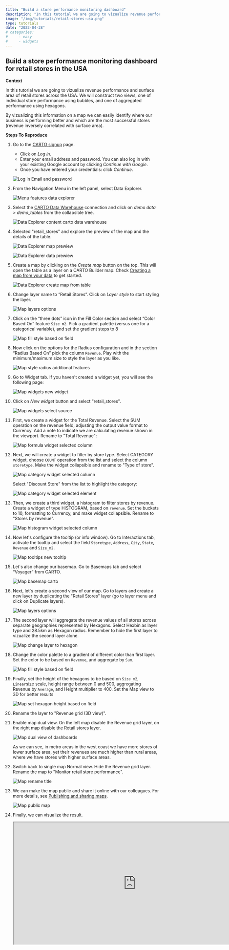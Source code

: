 ```yaml
---
title: "Build a store performance monitoring dashboard"
description: "In this tutorial we are going to vizualize revenue performance and surface area of retail stores across the USA. We will construct two views, one of individual store performance using bubbles, and one of aggregated performance using hexagons. By vizualizing this information on a map we can easily identify where our business is performing better and which are the most successful stores (revenue inversely correlated with surface area)."
image: "/img/tutorials/retail-stores-usa.png" 
type: tutorials
date: "2022-04-28"
# categories:
#     - easy
#     - widgets
---
```

## Build a store performance monitoring dashboard for retail stores in the USA

**Context**

In this tutorial we are going to vizualize revenue performance and surface area of retail stores across the USA. We will construct two views, one of individual store performance using bubbles, and one of aggregated performance using hexagons. 

By vizualizing this information on a map we can easily identify where our business is performing better and which are the most successful stores (revenue inversely correlated with surface area).

**Steps To Reproduce**

1. Go to the <a href="http://app.carto.com/signup" target="_blank">CARTO signup</a> page.
   - Click on *Log in*.
   - Enter your email address and password. You can also log in with your existing Google account by clicking *Continue with Google*.
   - Once you have entered your credentials: click *Continue*.

   ![Log in Email and password](/img/cloud-native-workspace/get-started/login.png)

2. From the Navigation Menu in the left panel, select Data Explorer. 

   ![Menu features data explorer](/img/cloud-native-workspace/tutorials/tutorial1_the_menu_features_data_explorer.png)

3. Select the [CARTO Data Warehouse](../../connections/carto-data-warehouse) connection and click on *demo data > demo_tables* from the collapsible tree. 

   ![Data Explorer content carto data warehouse](/img/cloud-native-workspace/tutorials/tutorial1_content_carto_dw.png)

4. Selected "retail_stores" and explore the preview of the map and the details of the table. 

   ![Data Explorer map prewiew](/img/cloud-native-workspace/tutorials/tutorial12_de_map_preview.png)

   ![Data Explorer data prewiew](/img/cloud-native-workspace/tutorials/tutorial12_de_data_preview.png)

5. Create a map by clicking on the *Create map* button on the top. This will open the table as a layer on a CARTO Builder map. Check [Creating a map from your data](../../data-explorer/creating-a-map-from-your-data) to get started.

   ![Data Explorer create map from table](/img/cloud-native-workspace/tutorials/tutorial12_de_map_from_the_table.png)

6. Change layer name to “Retail Stores”. Click on *Layer style* to start styling the layer.

   ![Map layers options](/img/cloud-native-workspace/tutorials/tutorial12_map_layer_options.png)

7. Click on the “three dots” icon in the Fill Color section and select “Color Based On” feature `Size_m2`. Pick a gradient palette (versus one for a categorical variable), and set the gradient steps to 8

   ![Map fill style based on field](/img/cloud-native-workspace/tutorials/tutorial12_map_fill_color_based_on_field.png)

8. Now click on the options for the Radius configuration and in the section “Radius Based On” pick the column `Revenue`. Play with the minimum/maximum size to style the layer as you like.
 
   ![Map style radius additional features](/img/cloud-native-workspace/tutorials/tutorial12_map_radius_based_on_field.png)

9. Go to Widget tab. If you haven't created a widget yet, you will see the following page:

    ![Map widgets new widget](/img/cloud-native-workspace/tutorials/tutorial12_map_no_widget_added.png)

10. Click on *New widget* button and select "retail_stores".

    ![Map widgets select source](/img/cloud-native-workspace/tutorials/tutorial12_map_widget_select_a_source.png)

11. First, we create a widget for the Total Revenue. Select the SUM operation on the revenue field, adjusting the output value format to Currency. Add a note to indicate we are calculating revenue shown in the viewport. Rename to "Total Revenue":

    ![Map formula widget selected column](/img/cloud-native-workspace/tutorials/tutorial12_map_formula_widget.png)

12. Next, we will create a widget to filter by store type. Select CATEGORY widget, choose `COUNT` operation from the list and select the column `storetype`. Make the widget collapsible and rename to "Type of store".

    ![Map category widget selected column](/img/cloud-native-workspace/tutorials/tutorial12_map_category_widget.png)

    Select "Discount Store" from the list to highlight the category:

    ![Map category widget selected element](/img/cloud-native-workspace/tutorials/tutorial12_map_category_widget_selected_element.png)

13. Then, we create a third widget, a histogram to filter stores by revenue. Create a widget of type HISTOGRAM, based on `revenue`. Set the buckets to 10, formatting to Currency, and make widget collapsible. Rename to "Stores by revenue".

    ![Map histogram widget selected column](/img/cloud-native-workspace/tutorials/tutorial12_map_histogram_widget.png)

14. Now let's configure the tooltip (or info window). Go to Interactions tab, activate the tooltip and select the field `Storetype`, `Address`, `City`, `State`, `Revenue` and `Size_m2`.  

    ![Map tooltips new tooltip](/img/cloud-native-workspace/tutorials/tutorial12_map_show_tooltip.png)

15. Let´s also change our basemap. Go to Basemaps tab and select “Voyager” from CARTO.

    ![Map basemap carto](/img/cloud-native-workspace/tutorials/tutorial12_map_basemap_carto_voyager.png)

16. Next, let´s create a second view of our map. Go to layers and create a new layer by duplicating the "Retail Stores" layer (go to layer menu and click on Duplicate layers).

    ![Map layers options](/img/cloud-native-workspace/tutorials/tutorial12_map_layer_options.png)

17. The second layer will aggregate the revenue values of all stores across separate geographies represented by Hexagons. Select Hexbin as layer type and 28.5km as Hexagon radius. 
Remember to hide the first layer to vizualize the second layer alone.

    ![Map change layer to hexagon](/img/cloud-native-workspace/tutorials/tutorial12_map_hexagon_layer.png)

18. Change the color palette to a gradient of different color than first layer. Set the color to be based on `Revenue`, and aggregate by `Sum`. 

    ![Map fill style based on field](/img/cloud-native-workspace/tutorials/tutorial12_map_hexagon_fill_color_based_on_field.png)

19. Finally, set the height of the hexagons to be based on `Size_m2`, `Linear`size scale, height range between 0 and 500, aggregating Revenue by `Average`, and Height multiplier to 400. Set the Map view to 3D for better results

    ![Map set hexagon height based on field](/img/cloud-native-workspace/tutorials/tutorial12_map_hexagon_set_height_based_on_field.png)

20. Rename the layer to "Revenue grid (3D view)".

21. Enable map dual view. On the left map disable the Revenue grid layer, on the right map disable the Retail stores layer. 

    ![Map dual view of dashboards](/img/cloud-native-workspace/tutorials/tutorial12_map_dual_view.png)

    As we can see, in metro areas in the west coast we have more stores of lower surface area, yet their revenues are much higher than rural areas, where we have stores with higher surface areas. 

22. Switch back to single map Normal view. Hide the Revenue grid layer. Rename the map to "Monitor retail store performance".

    ![Map rename title](/img/cloud-native-workspace/tutorials/tutorial12_map_rename_title.png)

23. We can make the map public and share it online with our colleagues. For more details, see [Publishing and sharing maps](../../maps/publishing-and-sharing-maps).

    ![Map public map](/img/cloud-native-workspace/tutorials/tutorial12_map_sharing_options.png)
 
24. Finally, we can visualize the result.

      <iframe width="800px" height="400px" src="https://gcp-us-east1.app.carto.com/map/f2653124-fdb3-4e93-a16b-b8edae70697d"></iframe>